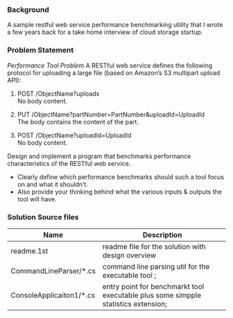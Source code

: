 ### Background

A sample restful web service performance benchmarking utility that I wrote a few years back for a take home interview of cloud storage startup. 

### Problem Statement 
*Performance Tool Problem*
A RESTful web service defines the following protocol for uploading a large file (based on Amazon’s S3 multipart upload API):

1. POST /ObjectName?uploads  
    No body content.  
    
2. PUT /ObjectName?partNumber=PartNumber&uploadId=UploadId  
    The body contains the content of the part.  
    
3. POST /ObjectName?uploadId=UploadId  
    No body content.
 
Design and implement a program that benchmarks performance characteristics of the RESTful web service.
- Clearly define which performance benchmarks should such a tool focus on and what it shouldn’t.
- Also provide your thinking behind what the various inputs & outputs the tool will have.



### Solution Source files 

| Name                      | Description                                                      |
| ------------------------- | -----------------------------------------------------------------|
| readme.1st                | readme file for the solution with design overview
| CommandLineParser/*.cs    | command line parsing util for the executable tool ;              |
| ConsoleApplicaiton1/*.cs  | entry point for benchmarkt tool executable plus some simpple statistics extension;    |


